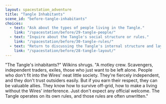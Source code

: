 ```yaml
---
layout: spacestation_adventure
title: "Tangle Inhabitants"
scene_id: "before-tangle-inhabitants"
choices:
  - text: "Ask about the types of people living in the Tangle."
    link: "/spacestation/before/29-tangle-people/"
  - text: "Inquire about the Tangle's social structure or rules."
    link: "/spacestation/before/30-tangle-rules/"
  - text: "Return to discussing the Tangle's internal structure and layout."
    link: "/spacestation/before/28-tangle-layout/"
---
```


"The Tangle's inhabitants?" Wilkins shrugs. "A motley crew. Scavengers, independent traders, exiles, those who just want to be left alone. People who don't fit into the Wires' neat little society. They're fiercely independent, and they don't trust outsiders easily. But if you earn their respect, they can be valuable allies. They know how to survive off-grid, how to make a living without the Wires' interference. Just don't expect any official welcome. The Tangle operates on its own rules, and those rules are often unwritten."
